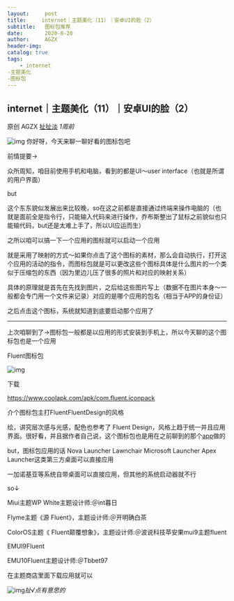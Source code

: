 ```yaml
---
layout:     post
title:     internet｜主题美化（11）｜安卓UI的脸（2）
subtitle:   图标包推荐
date:       2020-8-20
author:     AGZX
header-img: 
catalog: true
tags:
    - internet
-主题美化
-图标包
---
```


## internet｜主题美化（11）｜安卓UI的脸（2）

原创 AGZX [扯扯淡](javascript:void(0);) *1周前*

![img](https://mmbiz.qpic.cn/mmbiz_gif/tMsLbdfwxoM12GmQGZYFy7azn1RM2Izncuqicg2azuCibJyPB4QUKslUmRtlYYXibScaxKCGx7ebczkJLq5mQWhJg/640?wx_fmt=gif&tp=webp&wxfrom=5&wx_lazy=1)
你好呀，今天来聊一聊好看的图标包吧

前情提要→

众所周知，咱目前使用手机和电脑，看到的都是UI～user interface（也就是所谓的用户界面）

but

这个东东貌似发展出来比较晚，so在这之前都是直接通过终端来操作电脑的（也就是面前全是指令行，只能输入代码来进行操作，乔布斯整出了鼠标之前貌似也只能输代码，but还是太难上手了，所以UI应运而生）

之所以咱可以搞一下一个应用的图标就可以启动一个应用

就是采用了映射的方式～如果你点击了这个图标的素材，那么会自动执行，打开这个应用的活动的指令，而图标包就是可以更改这些个图标具体是什么图片的一个类似于压缩包的东西（因为里边儿压了很多的照片和对应的映射关系）

具体的原理就是首先在先找到图片，之后给这些图片写上（数据不在图片本身～一般都会专门用一个文件来记录）对应的是哪个应用的包名（相当于APP的身份证）

之后点击这个图标，系统就知道到底要启动那个应用了



------

上次咱聊到了→图标包一般都是以应用的形式安装到手机上，所以今天聊的这个图标包也是一个应用

Fluent图标包

![img](https://mmbiz.qpic.cn/mmbiz_jpg/tMsLbdfwxoPWDWHgSLufMFlZXml768jKOibuoA0Q2l1nqvsU0DItdick7icHm99w4WgLnTnfyPTxUvlq5vC7DiccfQ/640?wx_fmt=jpeg&tp=webp&wxfrom=5&wx_lazy=1&wx_co=1)



下载

https://www.coolapk.com/apk/com.fluent.iconpack

介个图标包主打FluentFluentDesign的风格

绘，讲究层次感与光感，配色也参考了 Fluent Design，风格上趋于统一并且应用界面。很好看，并且据作者自己说，这个图标包也是用在之前聊到的那个[app](https://mp.weixin.qq.com/s?__biz=MzI4Nzc2MzA3OQ==&mid=2247484288&idx=1&sn=58740a086003f313a1e1881784a06c1b&scene=21#wechat_redirect)做的

but，图标包应用的话 Nova Launcher Lawnchair Microsoft Launcher Apex Launcher这类第三方桌面可以直接应用

一加诺基亚等系统自带桌面可以直接应用，但其他的系统启动器就不行

so↓

Miui主题WP White主题设计师:＠int暮日

 Flyme主题《源 Fluent》，主题设计师:＠开明确白茶

 ColorOS主题《 Fluent颠覆想象》，主题设计师:＠波说科技苹安果mui9主题fluent

EMUI9FIuent

EMU10FIuent主题设计师:＠Tbbet97

在主题商店里面下载应用就可以



![img](https://mmbiz.qpic.cn/mmbiz_jpg/tMsLbdfwxoPvhibcLnC5hTcXqKITTp19Os0eaE28ibFHd1diborCdq4BOb32R37jcoPQmJibxk3ibbS3xQp2L4TXicvg/640?wx_fmt=jpeg&tp=webp&wxfrom=5&wx_lazy=1&wx_co=1)*扯√点有意思的*



